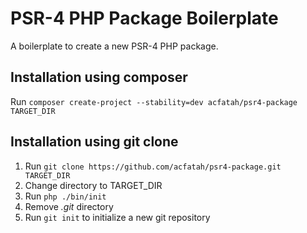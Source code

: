 # PSR-4 PHP Package Boilerplate

A boilerplate to create a new PSR-4 PHP package.

## Installation using composer

Run `composer create-project --stability=dev acfatah/psr4-package TARGET_DIR`

## Installation using git clone

1. Run `git clone https://github.com/acfatah/psr4-package.git TARGET_DIR`
2. Change directory to TARGET_DIR
3. Run `php ./bin/init`
4. Remove *.git* directory
5. Run `git init` to initialize a new git repository
